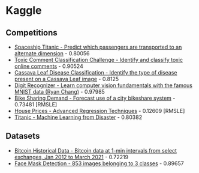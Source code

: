 # Kaggle

## Competitions

* [Spaceship Titanic - Predict which passengers are transported to an alternate dimension](notebooks/c_spaceship-titanic.ipynb) - 0.80056
* [Toxic Comment Classification Challenge - Identify and classify toxic online comments](notebooks/c_jigsaw-toxic-comment-classification-challenge.ipynb) - 0.90524
* [Cassava Leaf Disease Classification - Identify the type of disease present on a Cassava Leaf image](notebooks/c_cassava_leaf_disease_classification.ipynb) - 0.8125
* [Digit Recognizer - Learn computer vision fundamentals with the famous MNIST data (Ryan Chang)](notebooks/c_digit-recognizer.ipynb) - 0.97985
* [Bike Sharing Demand - Forecast use of a city bikeshare system](notebooks/c_bike-sharing-demand.ipynb) - 0.73481 [RMSLE]
* [House Prices - Advanced Regression Techniques](notebooks/c_house-prices-advanced-regression-techniques.ipynb) - 0.12609 [RMSLE]
* [Titanic - Machine Learning from Disaster](notebooks/c_titanic.ipynb) - 0.80382

## Datasets

* [Bitcoin Historical Data - Bitcoin data at 1-min intervals from select exchanges, Jan 2012 to March 2021](notebooks/mczielinski_bitcoin-historical-data.ipynb) - 0.72219
* [Face Mask Detection - 853 images belonging to 3 classes](notebooks/andrewmvd_face_mask_detection.ipynb) - 0.89657
